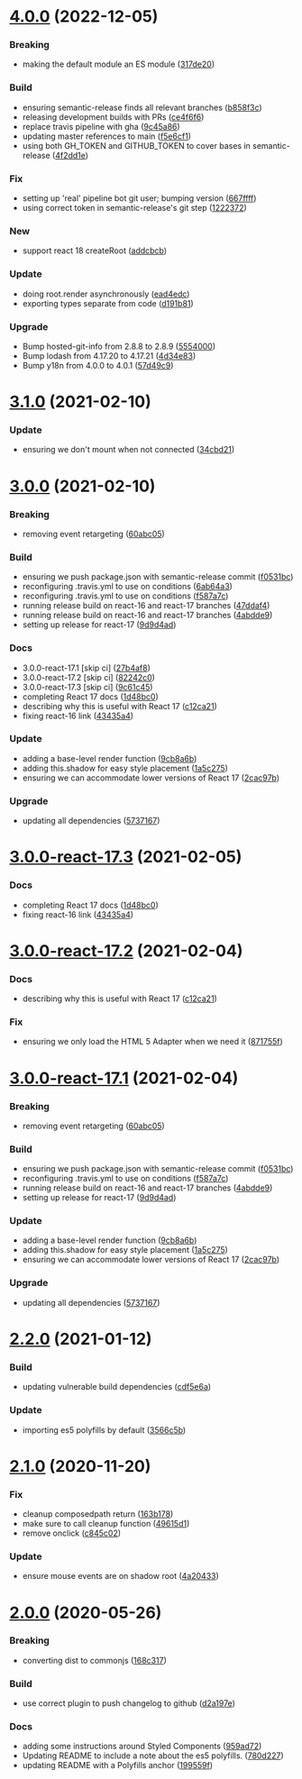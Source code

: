 # [4.0.0](https://github.com/WTW-IM/react-html-element/compare/v3.1.0...v4.0.0) (2022-12-05)


### Breaking

* making the default module an ES module ([317de20](https://github.com/WTW-IM/react-html-element/commit/317de20ffbc3badc83dd0c9de8d2d2901a54efd3))

### Build

* ensuring semantic-release finds all relevant branches ([b858f3c](https://github.com/WTW-IM/react-html-element/commit/b858f3cab187f02bd20b0eae415316ca8e6eb24d))
* releasing development builds with PRs ([ce4f6f6](https://github.com/WTW-IM/react-html-element/commit/ce4f6f6c1c22925e9d866f9d3b97d3cabedce475))
* replace travis pipeline with gha ([9c45a86](https://github.com/WTW-IM/react-html-element/commit/9c45a867b10a6606f4ed18a7fcd1d29af796c2df))
* updating master references to main ([f5e6cf1](https://github.com/WTW-IM/react-html-element/commit/f5e6cf124cd0abd6ea88b4d1140f66f1b076bf24))
* using both GH_TOKEN and GITHUB_TOKEN to cover bases in semantic-release ([4f2dd1e](https://github.com/WTW-IM/react-html-element/commit/4f2dd1eb6f9bc7222a999c284c48287124425581))

### Fix

* setting up 'real' pipeline bot git user; bumping version ([667ffff](https://github.com/WTW-IM/react-html-element/commit/667ffff85b968ec8e9728e174c025bd8253e05bb))
* using correct token in semantic-release's git step ([1222372](https://github.com/WTW-IM/react-html-element/commit/12223723690d77878ad7d571f6a09a323da2e577))

### New

* support react 18 createRoot ([addcbcb](https://github.com/WTW-IM/react-html-element/commit/addcbcb52ecb6d99851e955716a9565a7aba5944))

### Update

* doing root.render asynchronously ([ead4edc](https://github.com/WTW-IM/react-html-element/commit/ead4edcbcaca21efabb64541d492b6fc78538783))
* exporting types separate from code ([d191b81](https://github.com/WTW-IM/react-html-element/commit/d191b81d5bc43006edd2213b115916cfeeab51ac))

### Upgrade

* Bump hosted-git-info from 2.8.8 to 2.8.9 ([5554000](https://github.com/WTW-IM/react-html-element/commit/55540006cf0d939dfe84fc48c39c3fad59fe55a9))
* Bump lodash from 4.17.20 to 4.17.21 ([4d34e83](https://github.com/WTW-IM/react-html-element/commit/4d34e8349a80b0f701528a0b5f8b0eb0b6a99b64))
* Bump y18n from 4.0.0 to 4.0.1 ([57d49c9](https://github.com/WTW-IM/react-html-element/commit/57d49c9f1f781e75c4a990f8254c7ee738c46591))

# [3.1.0](https://github.com/WTW-IM/react-html-element/compare/v3.0.0...v3.1.0) (2021-02-10)


### Update

* ensuring we don't mount when not connected ([34cbd21](https://github.com/WTW-IM/react-html-element/commit/34cbd21c8b08c261b7315619a625d524e9519946))

# [3.0.0](https://github.com/WTW-IM/react-html-element/compare/v2.2.0...v3.0.0) (2021-02-10)


### Breaking

* removing event retargeting ([60abc05](https://github.com/WTW-IM/react-html-element/commit/60abc05ffed68591840c7651d0c3a49668c4d040))

### Build

* ensuring we push package.json with semantic-release commit ([f0531bc](https://github.com/WTW-IM/react-html-element/commit/f0531bca4998708fe7e37117e28a4e5ab213cf8c))
* reconfiguring .travis.yml to use on conditions ([6ab64a3](https://github.com/WTW-IM/react-html-element/commit/6ab64a3794bd6fa6c308d7c7567382bba4e54361))
* reconfiguring .travis.yml to use on conditions ([f587a7c](https://github.com/WTW-IM/react-html-element/commit/f587a7cc127ed61413c74cbcfc9f26bc7b015755))
* running release build on react-16 and react-17 branches ([47ddaf4](https://github.com/WTW-IM/react-html-element/commit/47ddaf47a5b3133170c823491196e416d3e7da81))
* running release build on react-16 and react-17 branches ([4abdde9](https://github.com/WTW-IM/react-html-element/commit/4abdde98d68464bd32b0f52acebee9701dde6815))
* setting up release for react-17 ([9d9d4ad](https://github.com/WTW-IM/react-html-element/commit/9d9d4add5f77e7b6089195a357893abc1764a6fe))

### Docs

* 3.0.0-react-17.1 [skip ci] ([27b4af8](https://github.com/WTW-IM/react-html-element/commit/27b4af8ae15ed735d50f78a34d413f686156fdf9))
* 3.0.0-react-17.2 [skip ci] ([82242c0](https://github.com/WTW-IM/react-html-element/commit/82242c0a692566f8486044248d1190d75119b1d7))
* 3.0.0-react-17.3 [skip ci] ([9c61c45](https://github.com/WTW-IM/react-html-element/commit/9c61c4567c65af195acef226b25021a8e48238ca))
* completing React 17 docs ([1d48bc0](https://github.com/WTW-IM/react-html-element/commit/1d48bc0e31df2fa50de84fd930779c6c69cb8006))
* describing why this is useful with React 17 ([c12ca21](https://github.com/WTW-IM/react-html-element/commit/c12ca21c9d0cff0c8636593d15889c641034205a))
* fixing react-16 link ([43435a4](https://github.com/WTW-IM/react-html-element/commit/43435a4ccc425433afabaefd577aff633e0accff))

### Update

* adding a base-level render function ([9cb8a6b](https://github.com/WTW-IM/react-html-element/commit/9cb8a6b5a5a66eafa827dfebe2e83577f7a70b68))
* adding this.shadow for easy style placement ([1a5c275](https://github.com/WTW-IM/react-html-element/commit/1a5c2758acaf3850d67852efe61fa95899f00259))
* ensuring we can accommodate lower versions of React 17 ([2cac97b](https://github.com/WTW-IM/react-html-element/commit/2cac97b4eea0305b018f87f65eca049d79520878))

### Upgrade

* updating all dependencies ([5737167](https://github.com/WTW-IM/react-html-element/commit/5737167f47ffb4b3e99fc7f15e4bd1f987663eb7))

# [3.0.0-react-17.3](https://github.com/WTW-IM/react-html-element/compare/v3.0.0-react-17.2...v3.0.0-react-17.3) (2021-02-05)


### Docs

* completing React 17 docs ([1d48bc0](https://github.com/WTW-IM/react-html-element/commit/1d48bc0e31df2fa50de84fd930779c6c69cb8006))
* fixing react-16 link ([43435a4](https://github.com/WTW-IM/react-html-element/commit/43435a4ccc425433afabaefd577aff633e0accff))

# [3.0.0-react-17.2](https://github.com/WTW-IM/react-html-element/compare/v3.0.0-react-17.1...v3.0.0-react-17.2) (2021-02-04)


### Docs

* describing why this is useful with React 17 ([c12ca21](https://github.com/WTW-IM/react-html-element/commit/c12ca21c9d0cff0c8636593d15889c641034205a))

### Fix

* ensuring we only load the HTML 5 Adapter when we need it ([871755f](https://github.com/WTW-IM/react-html-element/commit/871755fc4b78fc557e77bf3b7bd6048480b3a34d))

# [3.0.0-react-17.1](https://github.com/WTW-IM/react-html-element/compare/v2.2.0...v3.0.0-react-17.1) (2021-02-04)


### Breaking

* removing event retargeting ([60abc05](https://github.com/WTW-IM/react-html-element/commit/60abc05ffed68591840c7651d0c3a49668c4d040))

### Build

* ensuring we push package.json with semantic-release commit ([f0531bc](https://github.com/WTW-IM/react-html-element/commit/f0531bca4998708fe7e37117e28a4e5ab213cf8c))
* reconfiguring .travis.yml to use on conditions ([f587a7c](https://github.com/WTW-IM/react-html-element/commit/f587a7cc127ed61413c74cbcfc9f26bc7b015755))
* running release build on react-16 and react-17 branches ([4abdde9](https://github.com/WTW-IM/react-html-element/commit/4abdde98d68464bd32b0f52acebee9701dde6815))
* setting up release for react-17 ([9d9d4ad](https://github.com/WTW-IM/react-html-element/commit/9d9d4add5f77e7b6089195a357893abc1764a6fe))

### Update

* adding a base-level render function ([9cb8a6b](https://github.com/WTW-IM/react-html-element/commit/9cb8a6b5a5a66eafa827dfebe2e83577f7a70b68))
* adding this.shadow for easy style placement ([1a5c275](https://github.com/WTW-IM/react-html-element/commit/1a5c2758acaf3850d67852efe61fa95899f00259))
* ensuring we can accommodate lower versions of React 17 ([2cac97b](https://github.com/WTW-IM/react-html-element/commit/2cac97b4eea0305b018f87f65eca049d79520878))

### Upgrade

* updating all dependencies ([5737167](https://github.com/WTW-IM/react-html-element/commit/5737167f47ffb4b3e99fc7f15e4bd1f987663eb7))

# [2.2.0](https://github.com/WTW-IM/react-html-element/compare/v2.1.0...v2.2.0) (2021-01-12)


### Build

* updating vulnerable build dependencies ([cdf5e6a](https://github.com/WTW-IM/react-html-element/commit/cdf5e6a4520ef3fe0284c99983e9e428240f0986))

### Update

* importing es5 polyfills by default ([3566c5b](https://github.com/WTW-IM/react-html-element/commit/3566c5ba9deffb304bbba91ced5d92c6d26672a2))

# [2.1.0](https://github.com/WTW-IM/react-html-element/compare/v2.0.0...v2.1.0) (2020-11-20)


### Fix

* cleanup composedpath return ([163b178](https://github.com/WTW-IM/react-html-element/commit/163b17879cfbaea459a015ba1032ffa218aaaff0))
* make sure to call cleanup function ([49615d1](https://github.com/WTW-IM/react-html-element/commit/49615d199126217eb1d046a9f4eac7298b38f766))
* remove onclick ([c845c02](https://github.com/WTW-IM/react-html-element/commit/c845c0293fdaf53da8be52d62eacd43ec6df37ab))

### Update

* ensure mouse events are on shadow root ([4a20433](https://github.com/WTW-IM/react-html-element/commit/4a20433798fb17e7536f7a71aee161cd2f200719))

# [2.0.0](https://github.com/WTW-IM/react-html-element/compare/v1.1.0...v2.0.0) (2020-05-26)


### Breaking

* converting dist to commonjs ([168c317](https://github.com/WTW-IM/react-html-element/commit/168c3177f579b3f8f2a0d99b497098c34e00215b))

### Build

* use correct plugin to push changelog to github ([d2a197e](https://github.com/WTW-IM/react-html-element/commit/d2a197e0da7d3c55c90e20e657d9cc1eab5ee620))

### Docs

* adding some instructions around Styled Components ([959ad72](https://github.com/WTW-IM/react-html-element/commit/959ad72422e35a0531d2c54801208df32b6f1f4b))
* Updating README to include a note about the es5 polyfills. ([780d227](https://github.com/WTW-IM/react-html-element/commit/780d227c9639d5a1012b20fbca0272ab92f06b10))
* updating README with a Polyfills anchor ([199559f](https://github.com/WTW-IM/react-html-element/commit/199559f4647b48360357f561c720591b3e0a1f3b))
